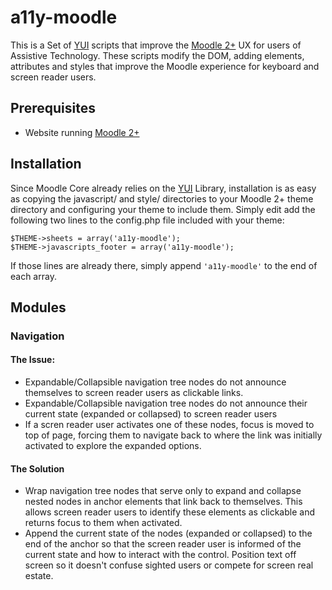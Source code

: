 # a11y-moodle

This is a Set of [YUI](http://yuilibrary.com/) scripts that improve the [Moodle 2+](http://download.moodle.org/) UX for users of Assistive Technology.  These scripts modify the DOM, adding elements, attributes and styles that improve the Moodle experience for keyboard and screen reader users.

## Prerequisites

* Website running [Moodle 2+](http://download.moodle.org/)

## Installation

Since Moodle Core already relies on the [YUI](http://yuilibrary.com/) Library, installation is as easy as copying the javascript/ and style/ directories to your Moodle 2+ theme directory and configuring your theme to include them.  Simply edit add the following two lines to the config.php file included with your theme:

    $THEME->sheets = array('a11y-moodle');
    $THEME->javascripts_footer = array('a11y-moodle'); 
    
If those lines are already there, simply append `'a11y-moodle'` to the end of each array.

## Modules

### Navigation

#### The Issue:

* Expandable/Collapsible navigation tree nodes do not announce themselves to screen reader users as clickable links.
* Expandable/Collapsible navigation tree nodes do not announce their current state (expanded or collapsed) to screen reader users
* If a scren reader user activates one of these nodes, focus is moved to top of page, forcing them to navigate back to where the link was initially activated to explore the expanded options.

#### The Solution

* Wrap navigation tree nodes that serve only to expand and collapse nested nodes in anchor elements that link back to themselves.  This allows screen reader users to identify these elements as clickable and returns focus to them when activated.
* Append the current state of the nodes (expanded or collapsed) to the end of the anchor so that the screen reader user is informed of the current state and how to interact with the control.  Position text off screen so it doesn't confuse sighted users or compete for screen real estate.

